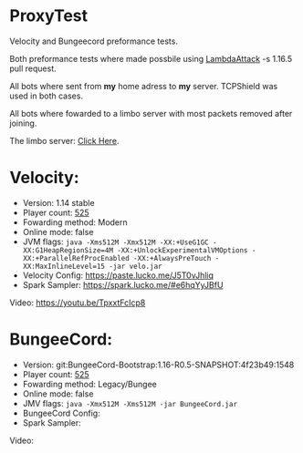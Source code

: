 # ProxyTest

Velocity and Bungeecord preformance tests.

Both preformance tests where made possbile using [LambdaAttack](https://github.com/games647/LambdaAttack/pull/53) -s 1.16.5 pull request.

All bots where sent from **my** home adress to **my** server. TCPShield was used in both cases.

All bots where fowarded to a limbo server with most packets removed after joining. 

The limbo server: [Click Here](https://github.com/Nan1t/NanoLimbo).

# Velocity:

- Version: 1.14 stable
- Player count: [525](http://prntscr.com/103lwy9)
- Fowarding method: Modern
- Online mode: false
- JVM flags: ```java -Xms512M -Xmx512M -XX:+UseG1GC -XX:G1HeapRegionSize=4M -XX:+UnlockExperimentalVMOptions -XX:+ParallelRefProcEnabled -XX:+AlwaysPreTouch -XX:MaxInlineLevel=15 -jar velo.jar ```
- Velocity Config: https://paste.lucko.me/J5T0vJhliq
- Spark Sampler: https://spark.lucko.me/#e6hqYyJBfU

Video: https://youtu.be/TpxxtFcIcp8

# BungeeCord:

- Version: git:BungeeCord-Bootstrap:1.16-R0.5-SNAPSHOT:4f23b49:1548
- Player count: [525]()
- Fowarding method: Legacy/Bungee
- Online mode: false
- JMV flags: ```java -Xmx512M -Xms512M -jar BungeeCord.jar```
- BungeeCord Config:
- Spark Sampler:

Video: 
